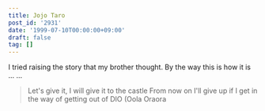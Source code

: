 ```yaml
---
title: Jojo Taro
post_id: '2931'
date: '1999-07-10T00:00:00+09:00'
draft: false
tag: []
---
```


I tried raising the story that my brother thought. By the way this is how it is ... ...

> Let's give it, I will give it to the castle From now on I'll give up if I get in the way of getting out of DIO (Oola Oraora